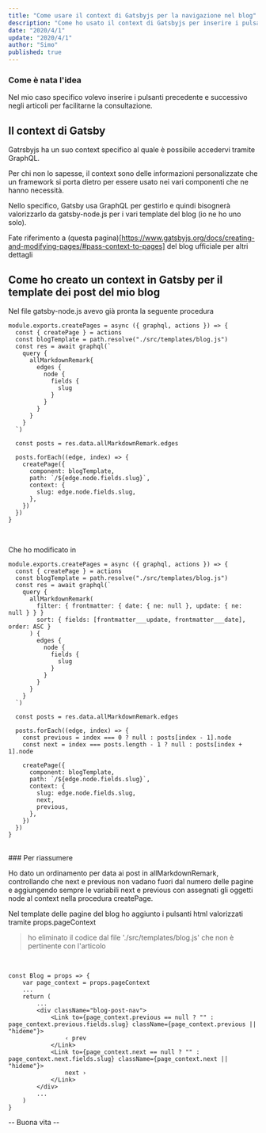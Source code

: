 ```yaml
---
title: "Come usare il context di Gatsbyjs per la navigazione nel blog"
description: "Come ho usato il context di Gatsbyjs per inserire i pulsanti precedente e successivo negli articoli di questo blog."
date: "2020/4/1"
update: "2020/4/1"
author: "Simo"
published: true
---
```


### Come è nata l'idea

Nel mio caso specifico volevo inserire i pulsanti precedente e successivo negli articoli per facilitarne la consultazione.

## Il context di Gatsby

Gatrsbyjs ha un suo context specifico al quale è possibile accedervi tramite GraphQL.

Per chi non lo sapesse, il context sono delle informazioni personalizzate che un framework si porta dietro per essere usato nei vari componenti che ne hanno necessità.

Nello specifico, Gatsby usa GraphQL per gestirlo e quindi bisognerà valorizzarlo da gatsby-node.js per i vari template del blog (io ne ho uno solo).

Fate riferimento a (questa pagina)[https://www.gatsbyjs.org/docs/creating-and-modifying-pages/#pass-context-to-pages] del blog ufficiale per altri dettagli

## Come ho creato un context in Gatsby per il template dei post del mio blog

Nel file gatsby-node.js avevo già pronta la seguente procedura

<pre class="language-javascript"><code>module.exports.createPages = async ({ graphql, actions }) => {
  const { createPage } = actions
  const blogTemplate = path.resolve("./src/templates/blog.js")
  const res = await graphql(`
    query {
      allMarkdownRemark{
        edges {
          node {
            fields {
              slug
            }
          }
        }
      }
    }
  `)

  const posts = res.data.allMarkdownRemark.edges

  posts.forEach((edge, index) => {
    createPage({
      component: blogTemplate,
      path: `/${edge.node.fields.slug}`,
      context: {
        slug: edge.node.fields.slug,
      },
    })
  })
}</code></pre>
<br>

Che ho modificato in

<pre class="language-javascript"><code>module.exports.createPages = async ({ graphql, actions }) => {
  const { createPage } = actions
  const blogTemplate = path.resolve("./src/templates/blog.js")
  const res = await graphql(`
    query {
      allMarkdownRemark(
        filter: { frontmatter: { date: { ne: null }, update: { ne: null } } }
        sort: { fields: [frontmatter___update, frontmatter___date], order: ASC }
      ) {
        edges {
          node {
            fields {
              slug
            }
          }
        }
      }
    }
  `)

  const posts = res.data.allMarkdownRemark.edges

  posts.forEach((edge, index) => {
    const previous = index === 0 ? null : posts[index - 1].node
    const next = index === posts.length - 1 ? null : posts[index + 1].node

    createPage({
      component: blogTemplate,
      path: `/${edge.node.fields.slug}`,
      context: {
        slug: edge.node.fields.slug,
        next,
        previous,
      },
    })
  })
}</code></pre>
<br>
### Per riassumere

Ho dato un ordinamento per data ai post in allMarkdownRemark, controllando che next e previous non vadano fuori dal numero delle pagine e aggiungendo sempre le variabili next e previous con assegnati gli oggetti node al context nella procedura createPage.

Nel template delle pagine del blog ho aggiunto i pulsanti html valorizzati tramite props.pageContext

> ho eliminato il codice dal file './src/templates/blog.js' che non è pertinente con l'articolo

<br>

<pre class="language-jsx"><code>const Blog = props => {
    var page_context = props.pageContext
    ...
    return (
        ...
        &lt;div className="blog-post-nav"&gt;
            &lt;Link to={page_context.previous == null ? "" : page_context.previous.fields.slug} className={page_context.previous || "hideme"}&gt;
                &lsaquo; prev
            &lt;/Link&gt;
            &lt;Link to={page_context.next == null ? "" : page_context.next.fields.slug} className={page_context.next || "hideme"}&gt;
                next &rsaquo;
            &lt;/Link&gt;
        &lt;/div&gt;
        ...
    )
}</code></pre>

-- Buona vita --
